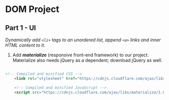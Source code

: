 # DOM Project

## Part 1 - UI
*Dynamically add ```<li>``` tags to an unordered list, append ```<a>``` links and inner HTML content to it.*  

1. Add ***materialize*** (responsive front-end framework) to our project. Materialize also needs jQuery as a dependent; download jQuery as well.

```HTML

<!-- Compiled and minified CSS -->
    <link rel="stylesheet" href="https://cdnjs.cloudflare.com/ajax/libs/materialize/1.0.0/css/materialize.min.css">

    <!-- Compiled and minified JavaScript -->
    <script src="https://cdnjs.cloudflare.com/ajax/libs/materialize/1.0.0/js/materialize.min.js"></script>
```
